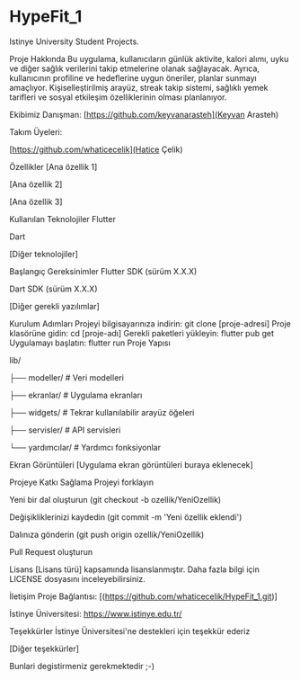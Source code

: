 # HypeFit_1
Istinye University Student Projects.

Proje Hakkında
Bu uygulama, kullanıcıların günlük aktivite, kalori alımı, uyku ve diğer sağlık verilerini takip etmelerine olanak sağlayacak. Ayrıca, kullanıcının profiline ve hedeflerine uygun öneriler, planlar sunmayı amaçlıyor.  Kişiselleştirilmiş arayüz, streak takip sistemi, sağlıklı yemek tarifleri ve sosyal etkileşim özelliklerinin olması planlanıyor.

Ekibimiz
Danışman:
[https://github.com/keyvanarasteh](Keyvan Arasteh)

Takım Üyeleri:

[https://github.com/whaticecelik](Hatice Çelik)

Özellikler
[Ana özellik 1]

[Ana özellik 2]

[Ana özellik 3]

Kullanılan Teknolojiler
Flutter

Dart

[Diğer teknolojiler]

Başlangıç
Gereksinimler
Flutter SDK (sürüm X.X.X)

Dart SDK (sürüm X.X.X)

[Diğer gerekli yazılımlar]

Kurulum Adımları
Projeyi bilgisayarınıza indirin:
git  clone [proje-adresi]
Proje klasörüne gidin:
cd [proje-adı]
Gerekli paketleri yükleyin:
flutter  pub  get
Uygulamayı başlatın:
flutter  run
Proje Yapısı

lib/

├── modeller/ # Veri modelleri

├── ekranlar/ # Uygulama ekranları

├── widgets/ # Tekrar kullanılabilir arayüz öğeleri

├── servisler/ # API servisleri

└── yardımcılar/ # Yardımcı fonksiyonlar

Ekran Görüntüleri
[Uygulama ekran görüntüleri buraya eklenecek]

Projeye Katkı Sağlama
Projeyi forklayın

Yeni bir dal oluşturun (git checkout -b ozellik/YeniOzellik)

Değişikliklerinizi kaydedin (git commit -m 'Yeni özellik eklendi')

Dalınıza gönderin (git push origin ozellik/YeniOzellik)

Pull Request oluşturun

Lisans
[Lisans türü] kapsamında lisanslanmıştır. Daha fazla bilgi için LICENSE dosyasını inceleyebilirsiniz.

İletişim
Proje Bağlantısı: [(https://github.com/whaticecelik/HypeFit_1.git)]

İstinye Üniversitesi: https://www.istinye.edu.tr/

Teşekkürler
İstinye Üniversitesi'ne destekleri için teşekkür ederiz

[Diğer teşekkürler]

Bunlari degistirmeniz gerekmektedir ;-)